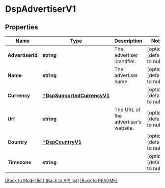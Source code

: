 # DspAdvertiserV1

## Properties
Name | Type | Description | Notes
------------ | ------------- | ------------- | -------------
**AdvertiserId** | **string** | The advertiser identifier. | [optional] [default to null]
**Name** | **string** | The advertiser name. | [optional] [default to null]
**Currency** | [***DspSupportedCurrencyV1**](DspSupportedCurrencyV1.md) |  | [optional] [default to null]
**Url** | **string** | The URL of the advertiser’s website. | [optional] [default to null]
**Country** | [***DspCountryV1**](DspCountryV1.md) |  | [optional] [default to null]
**Timezone** | **string** |  | [optional] [default to null]

[[Back to Model list]](../README.md#documentation-for-models) [[Back to API list]](../README.md#documentation-for-api-endpoints) [[Back to README]](../README.md)

